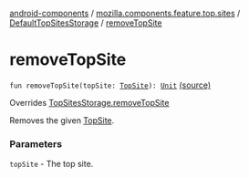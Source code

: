 [android-components](../../index.md) / [mozilla.components.feature.top.sites](../index.md) / [DefaultTopSitesStorage](index.md) / [removeTopSite](./remove-top-site.md)

# removeTopSite

`fun removeTopSite(topSite: `[`TopSite`](../-top-site/index.md)`): `[`Unit`](https://kotlinlang.org/api/latest/jvm/stdlib/kotlin/-unit/index.html) [(source)](https://github.com/mozilla-mobile/android-components/blob/master/components/feature/top-sites/src/main/java/mozilla/components/feature/top/sites/DefaultTopSitesStorage.kt#L56)

Overrides [TopSitesStorage.removeTopSite](../-top-sites-storage/remove-top-site.md)

Removes the given [TopSite](../-top-site/index.md).

### Parameters

`topSite` - The top site.